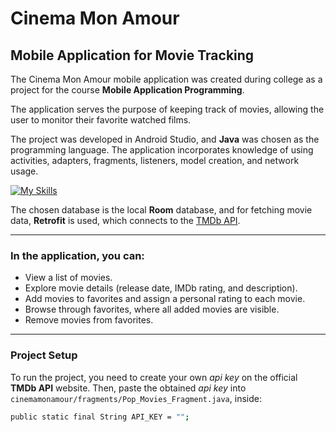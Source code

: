 # Cinema Mon Amour

## Mobile Application for Movie Tracking

The Cinema Mon Amour mobile application was created during college as a project for the course **Mobile Application Programming**.

The application serves the purpose of keeping track of movies, allowing the user to monitor their favorite watched films.

The project was developed in Android Studio, and **Java** was chosen as the programming language. The application incorporates knowledge of using activities, adapters, fragments, listeners, model creation, and network usage.

[![My Skills](https://skills.thijs.gg/icons?i=androidstudio,java,sqlite)](https://skills.thijs.gg)

The chosen database is the local **Room** database, and for fetching movie data, **Retrofit** is used, which connects to the [TMDb API](https://www.themoviedb.org/documentation/api).

---

### In the application, you can:

- View a list of movies.
- Explore movie details (release date, IMDb rating, and description).
- Add movies to favorites and assign a personal rating to each movie.
- Browse through favorites, where all added movies are visible.
- Remove movies from favorites.

---

### Project Setup

To run the project, you need to create your own _api key_ on the official **TMDb API** website. Then, paste the obtained _api key_ into `cinemamonamour/fragments/Pop_Movies_Fragment.java`, inside:

```sh
public static final String API_KEY = "";
```
